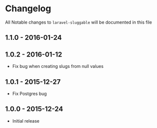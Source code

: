 # Changelog

All Notable changes to `laravel-sluggable` will be documented in this file

## 1.1.0 - 2016-01-24

## 1.0.2 - 2016-01-12

- Fix bug when creating slugs from null values

## 1.0.1 - 2015-12-27

- Fix Postgres bug

## 1.0.0 - 2015-12-24

- Initial release
